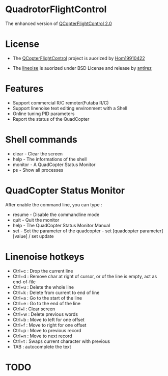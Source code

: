 QuadrotorFlightControl
======================
The enhanced version of [QCopterFlightControl 2.0](https://github.com/Hom19910422/QCopterFlightControl)

License
======================
* The [QCopterFlightControl](https://github.com/Hom19910422/QCopterFlightControl) project is auorized by [Hom19910422](Hom19910422@gmail.com)

* The [lineoise](https://github.com/antirez/linenoise) is auorized under BSD License and release by [antirez](antirez@gmail.com)

Features
======================
* Support commercial R/C remoter(Futaba R/C)
* Support linenoise text editing environment with a Shell
* Online tuning PID parameters
* Report the status of the QuadCopter

Shell commands
======================
* clear - Clear the screen
* help - The informations of the shell
* monitor - A QuadCopter Status Monitor
* ps - Show all processes

QuadCopter Status Monitor
======================
After enable the command line, you can type :
* resume - Disable the commandline mode
* quit - Quit the monitor
* help - The QuadCopter Status Monitor Manual
* set - Set the parameter of the quadcopter
      - set [quadcopter parameter] [value] / set update

Linenoise hotkeys
======================
* Ctrl+c : Drop the current line
* Ctrl+d : Remove char at right of cursor, or of the line is empty, act as end-of-file
* Ctrl+u : Delete the whole line
* Ctrl+k : Delete from current to end of line
* Ctrl+a : Go to the start of the line
* Ctrl+e : Go to the end of the line
* Ctrl+l : Clear screen
* Ctrl+w : Delete previous words
* Ctrl+b : Move to left for one offset
* Ctrl+f : Move to right for one offset
* Ctrl+p : Move to previous record
* Ctrl+n : Move to next record
* Ctrl+t : Swaps current character with previous
* TAB : autocomplete the text

TODO
======================
